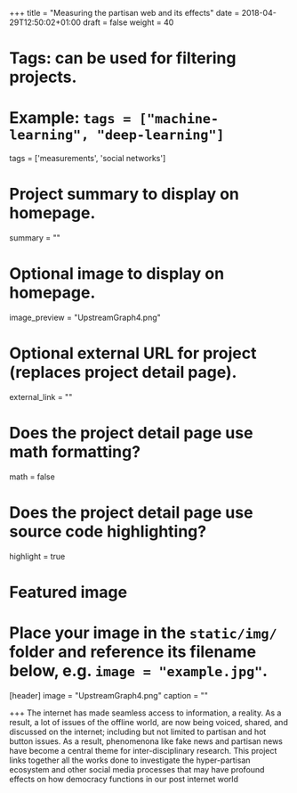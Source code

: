 +++
title = "Measuring the partisan web and its effects"
date = 2018-04-29T12:50:02+01:00
draft = false
weight = 40
# Tags: can be used for filtering projects.
# Example: `tags = ["machine-learning", "deep-learning"]`
tags = ['measurements', 'social networks']

# Project summary to display on homepage.
summary = ""

# Optional image to display on homepage.
image_preview = "UpstreamGraph4.png"

# Optional external URL for project (replaces project detail page).
external_link = ""

# Does the project detail page use math formatting?
math = false

# Does the project detail page use source code highlighting?
highlight = true

# Featured image
# Place your image in the `static/img/` folder and reference its filename below, e.g. `image = "example.jpg"`.
[header]
image = "UpstreamGraph4.png"
caption = ""

+++
The internet has made seamless access to information, a reality. As a result, a lot of issues of the offline world, are now being voiced, shared, and discussed on the internet; including but not limited to partisan and hot button issues. As a result, phenomenona like fake news and partisan news have become a central theme for inter-disciplinary research. This project links together all the works done to investigate the hyper-partisan ecosystem and other social media processes that may have profound effects on how democracy functions in our post internet world